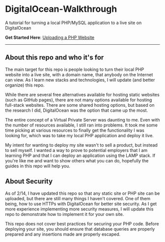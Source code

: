 # DigitalOcean-Walkthrough

A tutorial for turning a local PHP/MySQL application to a live site on DigitalOcean 

**Get Started Here**:  [Uploading a PHP Website](https://github.com/xmtrinidad/DigitalOcean-Walkthrough/blob/master/uploadphpsite.md)

---

## About this repo and who it's for

The main target for this repo is people looking to turn their local PHP website into a live site, with a domain name, that anybody on the Internet can view.  As I learn new stacks and technologies, I will update (and better organize) this repo.

While there are several free alternatives available for hosting static websites (such as GitHub pages), there are not many options available for hosting full-stack websites.  There are some shared hosting options, but based on the research I did, DigitalOcean was the option that came up the most.

The entire concept of a Virtual Private Server was daunting to me.  Even with the number of resources available, I still ran into problems.  It took me some time picking at various resources to finally get the functionality I was looking for, which was to take my local PHP application and deploy it live.

My intent for wanting to deploy my site wasn't to sell a product, but instead to sell myself.  I wanted a way to prove to potential employers that I am learning PHP and that I can deploy an application using the LAMP stack.  If you're like me and want to show others what you can do, hopefully the guides in this repo will help you.

## About Security

As of 2/14, I have updated this repo so that any static site or PHP site can be uploaded, but there are still many things I haven't covered.  One of them being, how to use HTTPs with DigitalOcean for better site security.  As I get more experience implementing more security measures, I will update this repo to demonstrate how to implement it for your own site.

This repo does not cover best practices for securing your PHP code.  Before deploying your site, you should ensure that database queries are properly prepared and any insertions made are properly escaped. 